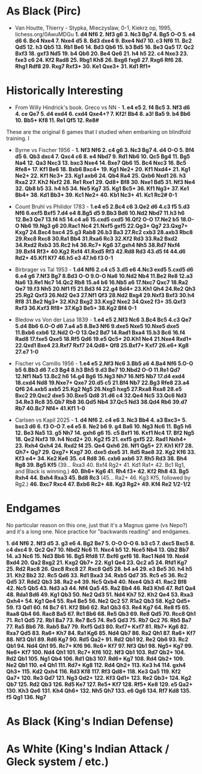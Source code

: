 # As Black (Pirc)

* Van Houtte, Thierry - Stypka, Mieczyslaw, 0-1, Kiekrz op, 1995, lichess.org/0AwuMDGu **1. d4 Nf6 2. Nf3 g6 3. Nc3 Bg7 4. Bg5 O-O 5. e4 d6 6. Bc4 Nxe4 7. Nxe4 d5 8. Bd3 dxe4 9. Bxe4 Nd7 10. c3 Nf6 11. Bc2 Qd5 12. h3 Qb5 13. Rb1 Be6 14. Bd3 Qb6 15. b3 Bd5 16. Be3 Qa5 17. Qc2 Bxf3 18. gxf3 Nd5 19. b4 Qb6 20. Be4 Qe6 21. h4 h5 22. c4 Nxe3 23. fxe3 c6 24. Kf2 Rad8 25. Rbg1 Kh8 26. Bxg6 fxg6 27. Rxg6 Rf6 28. Rhg1 Rdf8 29. Rxg7 Rxf3+ 30. Ke1 Qxe3+ 31. Kd1 Rf1+**

# Historically Interesting

* From Willy Hindrick's book.  Greco vs NN - **1. e4 e5 2. f4 Bc5 3. Nf3 d6 4. ce Qe7 5. d4 exd4 6. cxd4 Qxe4+? 7. Kf2! Bb4 8. a3! Ba5 9. b4 Bb6 10. Bb5+ Kf8 11. Re1 Qf5 12. Re8#**

These are the original 6 games that I studied when embarking on blindfold training.  I

* Byrne vs Fischer 1956 - **1. Nf3 Nf6 2. c4 g6 3. Nc3 Bg7 4. d4 O-O 5. Bf4 d5 6. Qb3 dxc4 7. Qxc4 c6 8. e4 Nbd7 9. Rd1 Nb6 10. Qc5 Bg4 11. Bg5 Na4 12. Qa3 Nxc3 13. bxc3 Nxe4 14. Bxe7 Qb6 15. Bc4 Nxc3 16. Bc5 Rfe8+ 17. Kf1 Be6 18. Bxb6 Bxc4+ 19. Kg1 Ne2+ 20. Kf1 Nxd4+ 21. Kg1 Ne2+ 22. Kf1 Nc3+ 23. Kg1 axb6 24. Qb4 Ra4 25. Qxb6 Nxd1 26. h3 Rxa2 27. Kh2 Nxf2 28. Re1 Rxe1 29. Qd8+ Bf8 30. Nxe1 Bd5 31. Nf3 Ne4 32. Qb8 b5 33. h4 h5 34. Ne5 Kg7 35. Kg1 Bc5+ 36. Kf1 Ng3+ 37. Ke1 Bb4+ 38. Kd1 Bb3+ 39. Kc1 Ne2+ 40. Kb1 Nc3+ 41. Kc1 Rc2# 0-1**

* Count Bruhl vs Philidor 1783 - **1.e4 e5 2.Bc4 c6 3.Qe2 d6 4.c3 f5 5.d3 Nf6 6.exf5 Bxf5 7.d4 e4 8.Bg5 d5 9.Bb3 Bd6 10.Nd2 Nbd7 11.h3 h6 12.Be3 Qe7 13.f4 h5 14.c4 a6 15.cxd5 cxd5 16.Qf2 O-O 17.Ne2 b5 18.O-O Nb6 19.Ng3 g6 20.Rac1 Nc4 21.Nxf5 gxf5 22.Qg3+ Qg7 23.Qxg7+ Kxg7 24.Bxc4 bxc4 25.g3 Rab8 26.b3 Ba3 27.Rc2 cxb3 28.axb3 Rbc8 29.Rxc8 Rxc8 30.Ra1 Bb4 31.Rxa6 Rc3 32.Kf2 Rd3 33.Ra2 Bxd2 34.Rxd2 Rxb3 35.Rc2 h4 36.Rc7+ Kg6 37.gxh4 Nh5 38.Rd7 Nxf4 39.Bxf4 Rf3+ 40.Kg2 Rxf4 41.Rxd5 Rf3 42.Rd8 Rd3 43.d5 f4 44.d6 Rd2+ 45.Kf1 Kf7 46.h5 e3 47.h6 f3 0-1**

* Birbrager vs Tal 1953 - **1.d4 Nf6 2.c4 c5 3.d5 e6 4.Nc3 exd5 5.cxd5 d6 6.e4 g6 7.Nf3 Bg7 8.Bd3 O-O 9.O-O Na6 10.Nd2 Nb4 11.Be2 Re8 12.a3 Na6 13.Re1 Nc7 14.Qc2 Rb8 15.a4 b6 16.Nb5 a6 17.Nxc7 Qxc7 18.Ra2 Qe7 19.f3 Nh5 20.Nf1 f5 21.Bd3 f4 22.g4 Bd4+ 23.Kh1 Qh4 24.Re2 Qh3 25.Rg2 Qxf3 26.Nd2 Qe3 27.Nf1 Qf3 28.Nd2 Bxg4 29.Nxf3 Bxf3 30.h4 Rf8 31.Be2 Ng3+ 32.Kh2 Bxg2 33.Kxg2 Nxe2 34.Qxe2 f3+ 35.Qxf3 Rxf3 36.Kxf3 Rf8+ 37.Kg3 Be5+ 38.Kg2 Bf4 0-1**

* Bledow vs Von der Lasa 1839 - **1.e4 e5 2.Nf3 Nc6 3.Bc4 Bc5 4.c3 Qe7 5.d4 Bb6 6.O-O d6 7.a4 a5 8.Be3 Nf6 9.dxe5 Nxe5 10.Nxe5 dxe5 11.Bxb6 cxb6 12.Nd2 O-O 13.Qe2 Bd7 14.Rad1 Bxa4 15.b3 Bc6 16.f4 Rad8 17.fxe5 Qxe5 18.Rf5 Qd6 19.e5 Qc5+ 20.Kh1 Ne4 21.Nxe4 Rxd1+ 22.Qxd1 Bxe4 23.Rxf7 Rxf7 24.Qd8+ Qf8 25.Bxf7+ Kxf7 26.e6+ Kg8 27.e7 1-0**

* Fischer vs Camillo 1956 - **1.e4 e5 2.Nf3 Nc6 3.Bb5 a6 4.Ba4 Nf6 5.O-O b5 6.Bb3 d6 7.c3 Bg4 8.h3 Bh5 9.d3 Be7 10.Nbd2 O-O 11.Re1 Qd7 12.Nf1 Na5 13.Bc2 h6 14.g4 Bg6 15.Ng3 Nh7 16.Nf5 Nb7 17.d4 exd4 18.cxd4 Nd8 19.Nxe7+ Qxe7 20.d5 c5 21.Bf4 Nb7 22.Bg3 Rfe8 23.a4 Qf6 24.axb5 axb5 25.Kg2 Ng5 26.Nxg5 hxg5 27.Rxa8 Rxa8 28.e5 Bxc2 29.Qxc2 dxe5 30.Bxe5 Qd8 31.d6 c4 32.Qe4 Nc5 33.Qc6 Nd3 34.Re3 Rc8 35.Qb7 Rb8 36.Qd5 Nb4 37.Qc5 Nd3 38.Qd4 Rb6 39.d7 Rb7 40.Bc7 Nf4+ 41.Kf1 1-0** 

* Carlsen vs Kapil 2025 - **1. d4 Nf6 2. c4 e6 3. Nc3 Bb4 4. a3 Bxc3+ 5. bxc3 d6 6. f3 O-O 7. e4 e5 8. Ne2 b6 9. g4 Ba6 10. Ng3 Nc6 11. Bg5 h6 12. Be3 Na5 13. g5 Nh7 14. gxh6 g6 15. c5 Bxf1 16. Kxf1 Nc4 17. Bf2 Ng5 18. Qe2 Nxf3 19. h4 Ncd2+ 20. Kg2 f5 21. exf5 gxf5 22. Rad1 Nxh4+ 23. Rxh4 Qxh4 24. Rxd2 f4 25. Qe4 Qxh6 26. Nf1 Qg5+ 27. Kh1 Kf7 28. Qh7+ Qg7 29. Qxg7+ Kxg7 30. dxe5 dxe5 31. Rd5 Rae8 32. Kg2 Kf6 33. Kf3 e4+ 34. Ke2 Ke6 35. c4 Rd8 36. cxb6 axb6 37. Rh5 Rd3 38. Bh4 Rg8 39. Bg5 Kf5** (39...  Rxa3 40. Bxf4 Rg2+ 41. Kd1 Ra1+ 42. Bc1 Rg1, and Black is winning.) **40. Bh6+ Kg6 41. Rh4 f3+ 42. Kf2 Rh8 43. Bg5 Rxh4 44. Bxh4 Rxa3 45. Bd8 Rc3** (45...  Ra2+ 46. Kg3 Kf5, followed by Rg2.) **46. Bxc7 Rxc4 47. Bxb6 Rc2+ 48. Kg3 Rg2+ 49. Kf4 Re2  1/2-1/2** 

# Endgames 

No particular reason on this one, just that it's a Magnus game (vs Nepo?) and it's a long one.  Nice practice for "backwards reading" and endgames.

**1. d4 Nf6 2. Nf3 d5 3. g3 e6 4. Bg2 Be7 5. O-O O-O 6. b3 c5 7. dxc5 Bxc5 8. c4 dxc4 9. Qc2 Qe7 10. Nbd2 Nc6 11. Nxc4 b5 12. Nce5 Nb4 13. Qb2 Bb7 14. a3 Nc6 15. Nd3 Bb6 16. Bg5 Rfd8 17. Bxf6 gxf6 18. Rac1 Nd4 19. Nxd4 Bxd4 20. Qa2 Bxg2 21. Kxg2 Qb7+ 22. Kg1 Qe4 23. Qc2 a5 24. Rfd1 Kg7 25. Rd2 Rac8 26. Qxc8 Rxc8 27. Rxc8 Qd5 28. b4 a4 29. e3 Be5 30. h4 h5 31. Kh2 Bb2 32. Rc5 Qd6 33. Rd1 Bxa3 34. Rxb5 Qd7 35. Rc5 e5 36. Rc2 Qd5 37. Rdd2 Qb3 38. Ra2 e4 39. Nc5 Qxb4 40. Nxe4 Qb3 41. Rac2 Bf8 42. Nc5 Qb5 43. Nd3 a3 44. Nf4 Qa5 45. Ra2 Bb4 46. Rd3 Kh6 47. Rd1 Qa4 48. Rda1 Bd6 49. Kg1 Qb3 50. Ne2 Qd3 51. Nd4 Kh7 52. Kh2 Qe4 53. Rxa3 Qxh4+ 54. Kg1 Qe4 55. Ra4 Be5 56. Ne2 Qc2 57. R1a2 Qb3 58. Kg2 Qd5+ 59. f3 Qd1 60. f4 Bc7 61. Kf2 Bb6 62. Ra1 Qb3 63. Re4 Kg7 64. Re8 f5 65. Raa8 Qb4 66. Rac8 Ba5 67. Rc1 Bb6 68. Re5 Qb3 69. Re8 Qd5 70. Rcc8 Qh1 71. Rc1 Qd5 72. Rb1 Ba7 73. Re7 Bc5 74. Re5 Qd3 75. Rb7 Qc2 76. Rb5 Ba7 77. Ra5 Bb6 78. Rab5 Ba7 79. Rxf5 Qd3 80. Rxf7+ Kxf7 81. Rb7+ Kg6 82. Rxa7 Qd5 83. Ra6+ Kh7 84. Ra1 Kg6 85. Nd4 Qb7 86. Ra2 Qh1 87. Ra6+ Kf7 88. Nf3 Qb1 89. Rd6 Kg7 90. Rd5 Qa2+ 91. Rd2 Qb1 92. Re2 Qb6 93. Rc2 Qb1 94. Nd4 Qh1 95. Rc7+ Kf6 96. Rc6+ Kf7 97. Nf3 Qb1 98. Ng5+ Kg7 99. Ne6+ Kf7 100. Nd4 Qh1 101. Rc7+ Kf6 102. Nf3 Qb1 103. Rd7 Qb2+ 104. Rd2 Qb1 105. Ng1 Qb4 106. Rd1 Qb3 107. Rd6+ Kg7 108. Rd4 Qb2+ 109. Ne2 Qb1 110. e4 Qh1 111. Rd7+ Kg8 112. Rd4 Qh2+ 113. Ke3 h4 114. gxh4 Qh3+ 115. Kd2 Qxh4 116. Rd3 Kf8 117. Rf3 Qd8+ 118. Ke3 Qa5 119. Kf2 Qa7+ 120. Re3 Qd7 121. Ng3 Qd2+ 122. Kf3 Qd1+ 123. Re2 Qb3+ 124. Kg2 Qb7 125. Rd2 Qb3 126. Rd5 Ke7 127. Re5+ Kf7 128. Rf5+ Ke8 129. e5 Qa2+ 130. Kh3 Qe6 131. Kh4 Qh6+ 132. Nh5 Qh7 133. e6 Qg6 134. Rf7 Kd8 135. f5 Qg1 136. Ng7** 

# As Black (King's Indian Defense)

# As White (King's Indian Attack / Gleck system / etc.)

